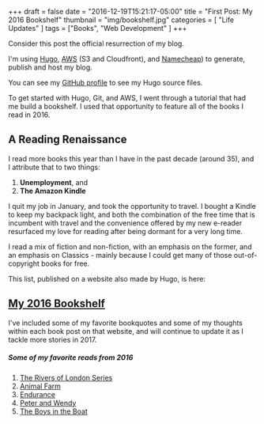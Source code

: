 +++
draft = false
date = "2016-12-19T15:21:17-05:00"
title = "First Post: My 2016 Bookshelf"
thumbnail = "img/bookshelf.jpg"
categories = [ "Life Updates"
]
tags = ["Books", "Web Development"
]
+++

Consider this post the official resurrection of my blog.

I'm using <a href="https://gohugo.io/" target="blank">Hugo</a>, <a href="https://aws.amazon.com/" target="blank">AWS</a> (S3 and Cloudfront), and <a href="https://www.namecheap.com/" target="blank">Namecheap</a>) to generate, publish and host my blog.

You can see my <a href="https://www.github.com/sunisho" target="blank">GitHub profile</a> to see my Hugo source files.

To get started with Hugo, Git, and AWS, I went through a tutorial that had me build a bookshelf. I used that opportunity to feature all of the books I read in 2016.


## A Reading Renaissance

I read more books this year than I have in the past decade (around 35), and I attribute that to two things:

1. **Unemployment**, and
2. **The Amazon Kindle**

I quit my job in January, and took the opportunity to travel. I bought a Kindle to keep my backpack light, and both the combination of the free time that is incumbent with travel and the convenience offered by my new e-reader resurfaced my love for reading after being dormant for a very long time.

I read a mix of fiction and non-fiction, with an emphasis on the former, and an emphasis on Classics - mainly because I could get many of those out-of-copyright books for free.

This list, published on a website also made by Hugo, is here:

## <a href="https://shomedia.com/blog/bookshelf/" target="blank">My 2016 Bookshelf</a>

I've included some of my favorite bookquotes and some of my thoughts within each book post on that website, and will continue to update it as I tackle more stories in 2017.

##### *Some of my favorite reads from 2016*

1. <a href="https://shomedia.com/blog/bookshelf/post/rivers-of-london/" target="blank">The Rivers of London Series</a>
2. <a href="https://shomedia.com/blog/bookshelf/post/animal-farm/" target="blank">Animal Farm</a>
3. <a href="https://shomedia.com/blog/bookshelf/post/endurance/" target="blank">Endurance</a>
4. <a href="https://shomedia.com/blog/bookshelf/post/peter-and-wendy/" target="blank">Peter and Wendy</a>
5. <a href="https://shomedia.com/blog/bookshelf/post/boys-in-the-boat/" target="blank">The Boys in the Boat</a>
